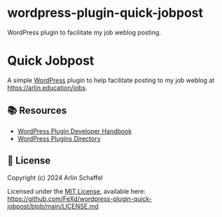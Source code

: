 # wordpress-plugin-quick-jobpost
WordPress plugin to facilitate my job weblog posting.

# Quick Jobpost
A simple [WordPress](https://wordpress.org) plugin to help facilitate posting to my job weblog at https://arlin.education/jobs. 

## 📚 Resources
- [WordPress Plugin Developer Handbook](https://developer.wordpress.org/plugins/)
- [WordPress Plugins Directory](https://wordpress.org/plugins/)

## 📜 License
Copyright (c) 2024 Arlin Schaffel

Licensed under the [MIT License](https://choosealicense.com/licenses/mit/), available here:
https://github.com/FeXd/wordpress-plugin-quick-jobpost/blob/main/LICENSE.md
